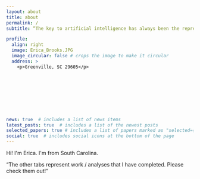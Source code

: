 ```yaml
---
layout: about
title: about
permalink: /
subtitle: “The key to artificial intelligence has always been the representation.”

profile:
  align: right
  image: Erica_Brooks.JPG
  image_circular: false # crops the image to make it circular
  address: >
    <p>Greenville, SC 29605</p>









news: true  # includes a list of news items
latest_posts: true  # includes a list of the newest posts
selected_papers: true # includes a list of papers marked as "selected={true}"
social: true  # includes social icons at the bottom of the page
---
```


Hi! I'm Erica. I'm from South Carolina.

“The other tabs represent work / analyses that I have completed.  Please check them out!”

